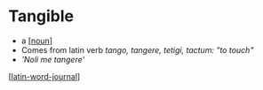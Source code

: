 # Tangible
* a [[noun]]
* Comes from latin verb *tango, tangere, tetigi, tactum: "to touch"*
* *'Noli me tangere'*

[[latin-word-journal]]

[//begin]: # "Autogenerated link references for markdown compatibility"
[noun]: noun "Noun"
[latin-word-journal]: latin-word-journal "Latin Word Journal"
[//end]: # "Autogenerated link references"